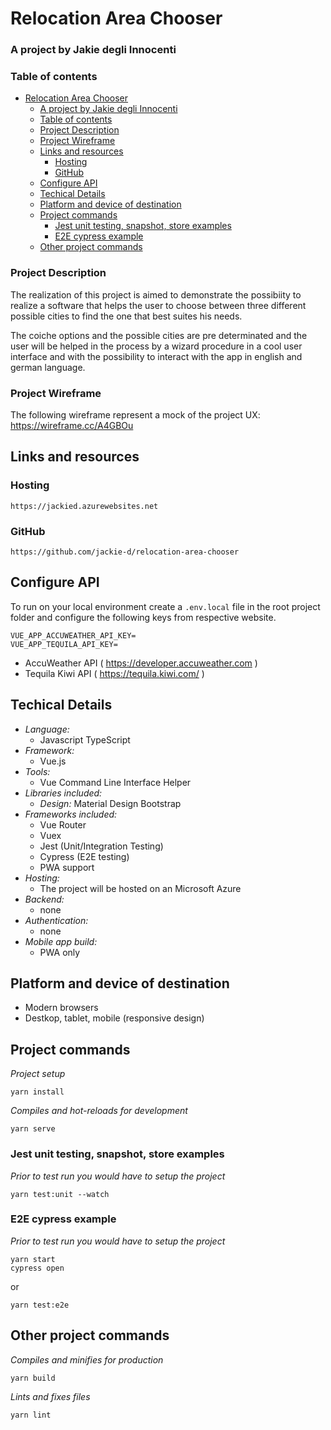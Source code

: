 # Relocation Area Chooser

### A project by Jakie degli Innocenti

### Table of contents
- [Relocation Area Chooser](#relocation-area-chooser)
    - [A project by Jakie degli Innocenti](#a-project-by-jakie-degli-innocenti)
    - [Table of contents](#table-of-contents)
    - [Project Description](#project-description)
    - [Project Wireframe](#project-wireframe)
  - [Links and resources](#links-and-resources)
    - [Hosting](#hosting)
    - [GitHub](#github)
  - [Configure API](#configure-api)
  - [Techical Details](#techical-details)
  - [Platform and device of destination](#platform-and-device-of-destination)
  - [Project commands](#project-commands)
    - [Jest unit testing, snapshot, store examples](#jest-unit-testing-snapshot-store-examples)
    - [E2E cypress example](#e2e-cypress-example)
  - [Other project commands](#other-project-commands)

### Project Description

The realization of this project is aimed to demonstrate the possibiity to realize a software that helps the user to choose between three different possible cities to find the one that best suites his needs.

The coiche options and the possible cities are pre determinated and the user will be helped in the process by a wizard procedure in a cool user interface and with the possibility to interact with the app in english and german language.

### Project Wireframe

The following wireframe represent a mock of the project UX:
https://wireframe.cc/A4GBOu

## Links and resources

### Hosting

```
https://jackied.azurewebsites.net
```

### GitHub

```
https://github.com/jackie-d/relocation-area-chooser
```

## Configure API

To run on your local environment create a `.env.local` file in the root project folder and configure the following keys from respective website.

```
VUE_APP_ACCUWEATHER_API_KEY=
VUE_APP_TEQUILA_API_KEY=
```

- AccuWeather API ( https://developer.accuweather.com )
- Tequila Kiwi API ( https://tequila.kiwi.com/ )

## Techical Details

- *Language:* 
  - Javascript TypeScript
- *Framework:* 
  - Vue.js
- *Tools:* 
  - Vue Command Line Interface Helper
- *Libraries included:*
  - *Design:* Material Design Bootstrap
- *Frameworks included:*
  - Vue Router
  - Vuex 
  - Jest (Unit/Integration Testing)
  - Cypress (E2E testing)
  - PWA support
- *Hosting:*
  - The project will be hosted on an Microsoft Azure
- *Backend:*
  - none
- *Authentication:*
  - none
- *Mobile app build:*
  - PWA only

## Platform and device of destination

- Modern browsers
- Destkop, tablet, mobile (responsive design)

## Project commands

*Project setup*
```
yarn install
```

*Compiles and hot-reloads for development*
```
yarn serve
```

### Jest unit testing, snapshot, store examples

*Prior to test run you would have to setup the project*

```
yarn test:unit --watch
```

### E2E cypress example

*Prior to test run you would have to setup the project*

```
yarn start
cypress open
```

or

```
yarn test:e2e
```


## Other project commands

*Compiles and minifies for production*
```
yarn build
```

*Lints and fixes files*
```
yarn lint
```

